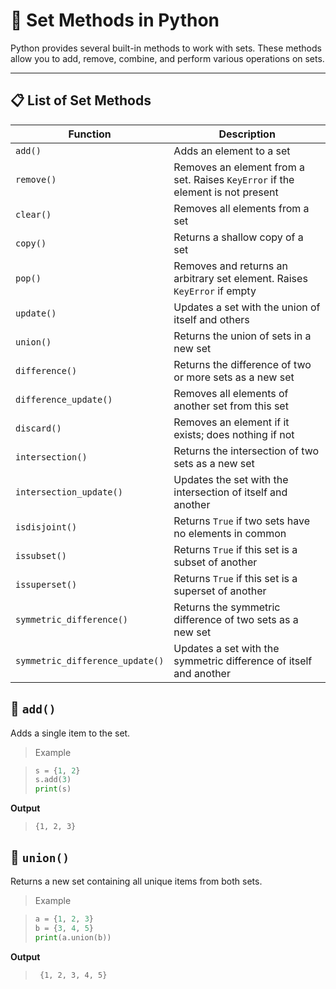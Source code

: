 # 🧰 Set Methods in Python

Python provides several built-in methods to work with sets. These methods allow you to add, remove, combine, and perform various operations on sets.

___

## 📋 List of Set Methods

| Function                    | Description                                                                 |
|----------------------------|-----------------------------------------------------------------------------|
| `add()`                    | Adds an element to a set                                                    |
| `remove()`                 | Removes an element from a set. Raises `KeyError` if the element is not present |
| `clear()`                  | Removes all elements from a set                                             |
| `copy()`                   | Returns a shallow copy of a set                                             |
| `pop()`                    | Removes and returns an arbitrary set element. Raises `KeyError` if empty    |
| `update()`                 | Updates a set with the union of itself and others                           |
| `union()`                  | Returns the union of sets in a new set                                      |
| `difference()`             | Returns the difference of two or more sets as a new set                     |
| `difference_update()`      | Removes all elements of another set from this set                           |
| `discard()`                | Removes an element if it exists; does nothing if not                        |
| `intersection()`           | Returns the intersection of two sets as a new set                           |
| `intersection_update()`    | Updates the set with the intersection of itself and another                 |
| `isdisjoint()`             | Returns `True` if two sets have no elements in common                       |
| `issubset()`               | Returns `True` if this set is a subset of another                           |
| `issuperset()`             | Returns `True` if this set is a superset of another                         |
| `symmetric_difference()`   | Returns the symmetric difference of two sets as a new set                   |
| `symmetric_difference_update()` | Updates a set with the symmetric difference of itself and another   |


## 🔹 `add()`

Adds a single item to the set.

>  Example

>```python
>s = {1, 2}
>s.add(3)
>print(s)  
>```

**Output**

>```
>{1, 2, 3}
>```

## 🔹 `union()`

Returns a new set containing all unique items from both sets.

>  Example

>```python
>a = {1, 2, 3}
>b = {3, 4, 5}
>print(a.union(b))  

**Output**

>```
>  {1, 2, 3, 4, 5}
>```



